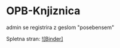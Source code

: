 # OPB-Knjiznica
admin se registrira z geslom "posebensem"

Spletna stran:
[![Binder]]([https://knjiznica-13iecmeo-1d10a4646542.herokuapp.com/](https://opb-knjiznica-89a613b8c935.herokuapp.com/)https://opb-knjiznica-89a613b8c935.herokuapp.com/)
